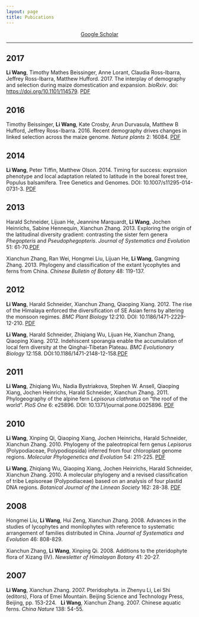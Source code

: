 ```yaml
---
layout: page
title: Pubications
---
```


<div align="center">
<a href="https://scholar.google.com/citations?hl=en&user=yGEvdz0AAAAJ&view_op=list_works&sortby=pubdate" target="_blank">Google Scholar</a>
</div>

----
## 2017
**Li Wang**, Timothy Mathes Beissinger, Anne Lorant, Claudia Ross-Ibarra, Jeffrey Ross-Ibarra, Matthew Hufford. 2017. The interplay of demography and selection during maize domestication and expansion. _bioRxiv_. doi: https://doi.org/10.1101/114579. [PDF](files/wang2017BioRxiv.pdf)

## 2016
Timothy Beissinger, **Li Wang**, Kate Crosby, Arun Durvasula, Matthew B Hufford, Jeffrey Ross-Ibarra. 2016. Recent demography drives changes in linked selection across the maize genome. _Nature plants_ 2: 16084. [PDF](files/Beissinger2016.pdf)

## 2014
**Li Wang**, Peter Tiffin, Matthew Olson. 2014. Timing for success: exprssion phenotype and local adaptation related to latitude in the boreal forest tree, Populus balsamifera. Tree Genetics and Genomes. DOI: 10.1007/s11295-014-0731-3. [PDF](files/wang2014populus.pdf)

## 2013
Harald Schneider, Lijuan He, Jeannine Marquardt, **Li Wang**, Jochen Heinrichs, Sabine Hennequin, Xianchun Zhang. 2013. Exploring the origin of the latitudinal diversity gradient: contrasting the sister fern genera _Phegopteris_ and _Pseudophegopteris_. _Journal of Systematics and Evolution_ 51: 61-70.[PDF](files/Schneider2013.pdf)

Xianchun Zhang, Ran Wei, Hongmei Liu, Lijuan He, **Li Wang**, Gangming Zhang. 2013. Phylogeny and classification of the extant lycophytes and ferns from China. _Chinese Bulletin of Botany_ 48: 119-137.

## 2012
**Li Wang**, Harald Schneider, Xianchun Zhang, Qiaoping Xiang. 2012. The rise of the Himalaya enforced the diversification of SE Asian ferns by altering the monsoon regimes. _BMC Plant Biology_ 12:210. DOI: 10.1186/1471-2229-12-210. [PDF](files/wang2012RiseHimalaya.pdf)

**Li Wang**, Harald Schneider, Zhiqiang Wu, Lijuan He, Xianchun Zhang, Qiaoping Xiang. 2012. Indehiscent sporangia enable the accumulation of local fern diversity at the Qinghai-Tibetan Plateau. _BMC Evolutionary Biology_ 12:158. DOI:10.1186/1471-2148-12-158.[PDF](files/wang2012indehiscentSporangia.pdf)

## 2011
**Li Wang**, Zhiqiang Wu, Nadia Bystriakova, Stephen W. Ansell, Qiaoping Xiang, Jochen Heinrichs, Harald Schneider, Xianchun Zhang. 2011. Phylogeography of the alpine fern _Lepisorus clathratus_ on “the roof of the world”. _PloS One_ 6: e25896. DOI: 10.1371/journal.pone.0025896. [PDF](files/wang2014populus.pdf)

## 2010
**Li Wang**, Xinping Qi, Qiaoping Xiang, Jochen Heinrichs, Harald Schneider, Xianchun Zhang. 2010. Phylogeny of the paleotropical fern genus _Lepisorus_ (Polypodiaceae, Polypodiopsida) inferred from four chloroplast genome regions. _Molecular Phylogenetics and Evolution_ 54: 211-225. [PDF](files/wang2010MPE.pdf)

**Li Wang**, Zhiqiang Wu, Qiaoping Xiang, Jochen Heinrichs, Harald Schneider, Xianchun Zhang. 2010. A molecular phylogeny and a revised classification of tribe Lepisoreae (Polypodiaceae) based on an analysis of four plastid DNA regions. _Botanical Journal of the Linnean Society_ 162: 28-38. [PDF](files/wang2010Lepisoreae.pdf)

## 2008
Hongmei Liu, **Li Wang**, Hui Zeng, Xianchun Zhang. 2008. Advances in the studies of lycophytes and monilophytes with reference to systematic arrangement of families distributed in China. _Journal of Systematics and Evolution_ 46: 808-829. 

Xianchun Zhang, **Li Wang**, Xinping Qi. 2008. Additions to the pteridophyte flora of Xizang (IV). _Newsletter of Himalayan Botany_ 41: 20-27. 

## 2007  
**Li Wang**, Xianchun Zhang. 2007. Pteridophyta. in Zhenyu Li, Lei Shi (editors), Flora of Emei Mountain. Beijing Science and Technology Press, Beijing, pp. 153-224. 
  
**Li Wang**, Xianchun Zhang. 2007. Chinese aquatic ferns. _China Nature_ 138: 54-55. 



